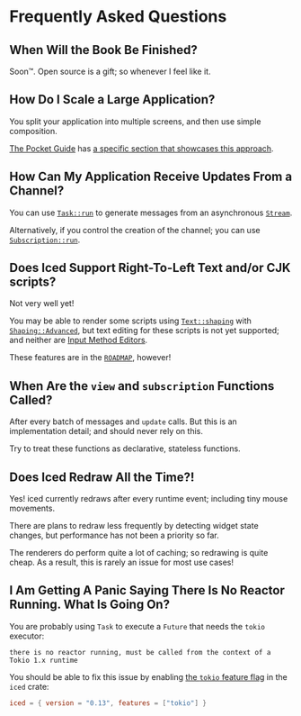 # Frequently Asked Questions

## When Will the Book Be Finished?
Soon™. Open source is a gift; so whenever I feel like it.

## How Do I Scale a Large Application?
You split your application into multiple screens, and then use simple composition.

[The Pocket Guide] has [a specific section that showcases this approach](https://docs.rs/iced/0.13.1/iced/#scaling-applications).

## How Can My Application Receive Updates From a Channel? 
You can use [`Task::run`] to generate messages from an asynchronous [`Stream`].

Alternatively, if you control the creation of the channel; you can use [`Subscription::run`].

[The Pocket Guide]: https://docs.rs/iced/0.13.1/iced/index.html#the-pocket-guide
[`Task::run`]: https://docs.rs/iced/0.13.1/iced/task/struct.Task.html#method.run
[`Subscription::run`]: https://docs.rs/iced/0.13.1/iced/struct.Subscription.html#method.run
[`Stream`]: https://docs.rs/futures/latest/futures/stream/trait.Stream.html

## Does Iced Support Right-To-Left Text and/or CJK scripts?
Not very well yet!

You may be able to render some scripts using [`Text::shaping`] with [`Shaping::Advanced`],
but text editing for these scripts is not yet supported; and neither are [Input Method Editors].

These features are in the [`ROADMAP`], however!

[`Text::shaping`]: https://docs.rs/iced/0.13.1/iced/widget/text/type.Text.html#method.shaping
[`Shaping::Advanced`]: https://docs.rs/iced/0.13.1/iced/widget/text/enum.Shaping.html#variant.Advanced
[Input Method Editors]: https://en.wikipedia.org/wiki/Input_method
[`ROADMAP`]: https://whimsical.com/roadmap-iced-7vhq6R35Lp3TmYH4WeYwLM

## When Are the `view` and `subscription` Functions Called?
After every batch of messages and `update` calls. But this is an implementation detail;
and should never rely on this.

Try to treat these functions as declarative, stateless functions.

## Does Iced Redraw All the Time?!
Yes! iced currently redraws after every runtime event; including tiny mouse movements.

There are plans to redraw less frequently by detecting widget state changes, but performance has not
been a priority so far.

The renderers do perform quite a lot of caching; so redrawing is quite cheap. As a result,
this is rarely an issue for most use cases!

## I Am Getting A Panic Saying There Is No Reactor Running. What Is Going On?
You are probably using `Task` to execute a `Future` that needs the `tokio` executor:

```
there is no reactor running, must be called from the context of a Tokio 1.x runtime
```

You should be able to fix this issue by enabling [the `tokio` feature flag] in the `iced` crate:

```toml
iced = { version = "0.13", features = ["tokio"] }
```

[the `tokio` feature flag]: https://docs.rs/crate/iced/latest/features#tokio
